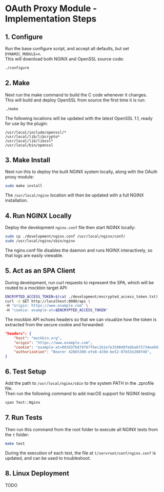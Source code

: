 # OAuth Proxy Module - Implementation Steps

## 1. Configure

Run the base configure script, and accept all defaults, but set `DYNAMIC_MODULE=n`.\
This will download both NGINX and OpenSSL source code:

```bash
./configure
```

## 2. Make

Next run the make command to build the C code whenever it changes.\
This will build and deploy OpenSSL from source the first time it is run:

```bash
./make
```

The following locations will be updated with the latest OpenSSL 1.1, ready for use by the plugin:

```text
/usr/local/include/openssl/*
/usr/local/lib/libcrypto*
/usr/local/lib/libssl*
/usr/local/bin/openssl
```

## 3. Make Install

Next run this to deploy the built NGINX system locally, along with the OAuth proxy module:

```bash
sudo make install
```

The `/usr/local/nginx` location will then be updated with a full NGINX installation.

## 4. Run NGINX Locally

Deploy the development `nginx.conf` file then start NGINX locally:

```bash
sudo cp ./development/nginx.conf /usr/local/nginx/conf/
sudo /usr/local/nginx/sbin/nginx
```

The nginx.conf file disables the daemon and runs NGINX interactively, so that logs are easily viewable.

## 5. Act as an SPA Client

During development, run curl requests to represent the SPA, which will be routed to a mockbin target API:

```bash
ENCRYPTED_ACCESS_TOKEN=$(cat ./development/encrypted_access_token.txt)
curl -X GET http://localhost:8080/api \
-H "origin: https://www.example.com" \
-H "cookie: example-at=$ENCRYPTED_ACCESS_TOKEN"
```

The mockbin API echoes headers so that we can visualize how the token is extracted from the secure cookie and forwarded:

```json
"headers": {
    "host": "mockbin.org",
    "origin": "https://www.example.com",
    "cookie": "example-at=093d3fb879767f6ec2b1e7e359040fe6ba875734ee043c5cc484d3da8963a351e9aba1c5e273f3d1ea2914f83836fa434474d1720b3040f5f7237f34536b7389",
    "authorization": "Bearer 42665300-efe8-419d-be52-07b53e208f46",
}
```

## 6. Test Setup

Add the path to `/usr/local/nginx/sbin` to the system PATH in the .zprofile file.\
Then run the following command to add macOS support for NGINX testing:

```bash
cpan Test::Nginx
```

## 7. Run Tests

Then run this command from the root folder to execute all NGINX tests from the `t` folder:

```bash
make test
```

During the execution of each test, the file at `t/servroot/conf/nginx.conf` is updated, and can be used to troubleshoot.

## 8. Linux Deployment

TODO